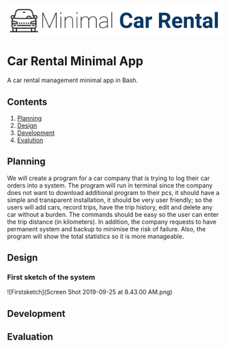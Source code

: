 ![CarRental](logo.png)

Car Rental Minimal App
===========================

A car rental management minimal app in Bash.

Contents
-----
  1. [Planning](#planning)
  1. [Design](#design)
  1. [Development](#development)
  1. [Evalution](#evaluation)

Planning
---------
We will create a program for a car company that is trying to log their car orders into a system. The program will run in terminal since the company does not want to download additional program to their pcs, it should have a simple and transparent installation, it should be very user friendly; so the users will add cars, record trips, have the trip history, edit and delete any car without a burden. The commands should be easy so the user can enter the trip distance (in kilometers). In addition, the company requests to have permanent system and backup to minimise the risk of failure. Also, the program will show the total statistics so it is more manageable.

Design
-------
### First sketch of the system
![Firstsketch](Screen Shot 2019-09-25 at 8.43.00 AM.png)

Development
--------

Evaluation
-----------



